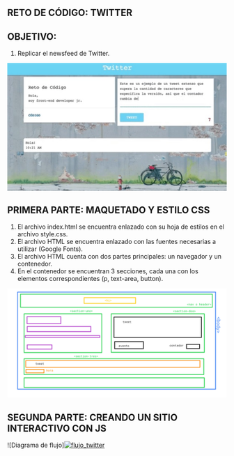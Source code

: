 ## RETO DE CÓDIGO: TWITTER

## OBJETIVO:
1. Replicar el newsfeed de Twitter.

![Twitter Weebsite](assets/images/ejemplo.jpg)

## PRIMERA PARTE: MAQUETADO Y ESTILO CSS
1. El archivo index.html se encuentra enlazado con su hoja de estilos en el archivo style.css.
2. El archivo HTML se encuentra enlazado con las fuentes necesarias a utilizar (Google Fonts).
2. El archivo HTML cuenta con dos partes principales: un navegador y un contenedor.
3. En el contenedor se encuentran 3 secciones, cada una con los elementos correspondientes (p, text-area, button).

![Diagrama Maquetado](assets/images/maquetado-twitter.png)


## SEGUNDA PARTE: CREANDO UN SITIO INTERACTIVO CON JS

![Diagrama de flujo]<a href="https://ibb.co/knvVfG"><img src="https://image.ibb.co/hDbE7w/flujo_twitter.jpg" alt="flujo_twitter" border="0"></a>
